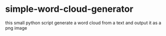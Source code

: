 # simple-word-cloud-generator
this small python script generate a word cloud from a text and output it as a png image
